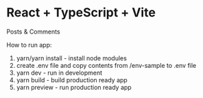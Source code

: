 # React + TypeScript + Vite

Posts & Comments

How to run app:

1. yarn/yarn install - install node modules
2. create .env file and copy contents from /env-sample to .env file
3. yarn dev - run in development
4. yarn build - build production ready app
5. yarn preview - run production ready app
